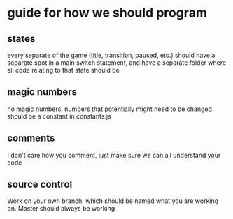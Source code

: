 # guide for how we should program

## states

every separate of the game (title, transition, paused, etc.) should have a separate spot in a main switch statement, and have a separate folder where all code relating to that state should be

## magic numbers

no magic numbers, numbers that potentially might need to be changed should be a constant in constants.js

## comments 

I don't care how you comment, just make sure we can all understand your code

## source control 

Work on your own branch, which should be named what you are working on. Master should always be working
